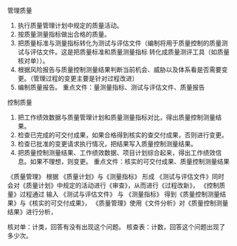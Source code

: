 管理质量
1. 执行质量管理计划中规定的质量活动。
2. 按质量测量指标做出合格的质量。
3. 把质量标准与测量指标转化为测试与评估文件（编制将用于质量控制的质量测试与评估文件。这是把质量标准和质量测量指标
转化成质量测评工具（如质量核对单））。
4. 根据风险报告与质量控制测量结果判断当前机会、威胁以及体系看是否需要变更。（管理过程的变更主要是针对过程改进）
5. 编制质量报告。
重点文件：量测量指标、测试与评估文件、质量报告

控制质量
1. 把工作绩效数据与质量管理计划和质量测量指标对比，得出质量控制测量结果。
2. 检查已完成的可交付成果，如果合格得到核实的查交付成果，否则进行变更。
3. 检查已批准的变更请求执行情况，把结果写入质量控制测量结果。
4. 把质量控制测量结果、工作绩效数据、项目计划综合起来，得出工作绩效信息。如果不理想，则变更。
重点文件：核实的可交付成果、质量控制测量结果

《质量管理》 根据 《质量计划》与《测量指标》 形成 《测试与评估文件》同时会对《质量计划》中规定的活动进行《审查》，从而进行《过程改新》，
《控制质量》过程通过 输入 《测试与评估文件》 与 《测量指标》 得到《质量控制测量结果》与《核实的可交付成果》，
《质量管理》使用《文件分析》对《质量控制测量结果》进行分析，

核对单：计类，回答有没有出现这个问题。
核查表：计数，回答这个问题出现了多少次。
